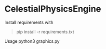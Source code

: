 # CelestialPhysicsEngine

Install requirements with 
> pip install -r requirements.txt

Usage
python3 graphics.py

